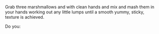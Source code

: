 Grab three marshmallows and with clean hands and mix and mash
them in your hands working out any little lumps until a smooth
yummy, sticky, texture is achieved.

Do you:

